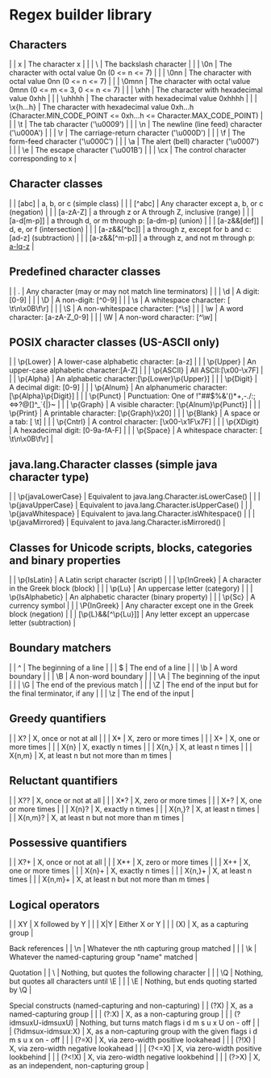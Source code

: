 # Regex builder library

## Characters
| | x | The character x |
| | \\ | The backslash character |
| | \0n | The character with octal value 0n (0 <= n <= 7) |
| | \0nn | The character with octal value 0nn (0 <= n <= 7) |
| | \0mnn | The character with octal value 0mnn (0 <= m <= 3, 0 <= n <= 7) |
| | \xhh | The character with hexadecimal value 0xhh |
| | \uhhhh | The character with hexadecimal value 0xhhhh |
| | \x{h...h} | The character with hexadecimal value 0xh...h (Character.MIN_CODE_POINT  <= 0xh...h <=  Character.MAX_CODE_POINT) |
| | \t | The tab character ('\u0009') |
| | \n | The newline (line feed) character ('\u000A') |
| | \r | The carriage-return character ('\u000D') |
| | \f | The form-feed character ('\u000C') |
| | \a | The alert (bell) character ('\u0007') |
| | \e | The escape character ('\u001B') |
| | \cx | The control character corresponding to x |

## Character classes
| | [abc] | a, b, or c (simple class) |
| | [^abc] | Any character except a, b, or c (negation) |
| | [a-zA-Z] | a through z or A through Z, inclusive (range) |
| | [a-d[m-p]] | a through d, or m through p: [a-dm-p] (union) |
| | [a-z&&[def]] | d, e, or f (intersection) |
| | [a-z&&[^bc]] | a through z, except for b and c: [ad-z] (subtraction) |
| | [a-z&&[^m-p]] | a through z, and not m through p: [a-lq-z](subtraction) |

## Predefined character classes
| | . | Any character (may or may not match line terminators) |
| | \d | A digit: [0-9] |
| | \D | A non-digit: [^0-9] |
| | \s | A whitespace character: [ \t\n\x0B\f\r] |
| | \S | A non-whitespace character: [^\s] |
| | \w | A word character: [a-zA-Z_0-9] |
| | \W | A non-word character: [^\w] |

## POSIX character classes (US-ASCII only)
| | \p{Lower} | A lower-case alphabetic character: [a-z] |
| | \p{Upper} | An upper-case alphabetic character:[A-Z] |
| | \p{ASCII} | All ASCII:[\x00-\x7F] |
| | \p{Alpha} | An alphabetic character:[\p{Lower}\p{Upper}] |
| | \p{Digit} | A decimal digit: [0-9] |
| | \p{Alnum} | An alphanumeric character:[\p{Alpha}\p{Digit}] |
| | \p{Punct} | Punctuation: One of !"##$%&'()*+,-./:;<=>?@[\]^_`{|}~ |
| | \p{Graph} | A visible character: [\p{Alnum}\p{Punct}] |
| | \p{Print} | A printable character: [\p{Graph}\x20] |
| | \p{Blank} | A space or a tab: [ \t] |
| | \p{Cntrl} | A control character: [\x00-\x1F\x7F] |
| | \p{XDigit} | A hexadecimal digit: [0-9a-fA-F] |
| | \p{Space} | A whitespace character: [ \t\n\x0B\f\r] |

## java.lang.Character classes (simple java character type)
| | \p{javaLowerCase} | Equivalent to java.lang.Character.isLowerCase() |
| | \p{javaUpperCase} | Equivalent to java.lang.Character.isUpperCase() |
| | \p{javaWhitespace} | Equivalent to java.lang.Character.isWhitespace() |
| | \p{javaMirrored} | Equivalent to java.lang.Character.isMirrored() |

## Classes for Unicode scripts, blocks, categories and binary properties
| | \p{IsLatin} | A Latin script character (script) |
| | \p{InGreek} | A character in the Greek block (block) |
| | \p{Lu} | An uppercase letter (category) |
| | \p{IsAlphabetic} | An alphabetic character (binary property) |
| | \p{Sc} | A currency symbol |
| | \P{InGreek} | Any character except one in the Greek block (negation) |
| | [\p{L}&&[^\p{Lu}]]  | Any letter except an uppercase letter (subtraction) |

## Boundary matchers
| | ^ | The beginning of a line |
| | $ | The end of a line |
| | \b | A word boundary |
| | \B | A non-word boundary |
| | \A | The beginning of the input |
| | \G | The end of the previous match |
| | \Z | The end of the input but for the final terminator, if any |
| | \z | The end of the input |

## Greedy quantifiers
| | X? | X, once or not at all |
| | X* | X, zero or more times |
| | X+ | X, one or more times |
| | X{n} | X, exactly n times |
| | X{n,} | X, at least n times |
| | X{n,m} | X, at least n but not more than m times |

## Reluctant quantifiers
| | X?? | X, once or not at all |
| | X*? | X, zero or more times |
| | X+? | X, one or more times |
| | X{n}? | X, exactly n times |
| | X{n,}? | X, at least n times |
| | X{n,m}? | X, at least n but not more than m times |

## Possessive quantifiers
| | X?+ | X, once or not at all |
| | X*+ | X, zero or more times |
| | X++ | X, one or more times |
| | X{n}+ | X, exactly n times |
| | X{n,}+ | X, at least n times |
| | X{n,m}+ | X, at least n but not more than m times |

## Logical operators
| | XY | X followed by Y |
| | X|Y | Either X or Y |
| | (X) | X, as a capturing group |

Back references
| | \n | Whatever the nth capturing group matched |
| | \k<name> | Whatever the named-capturing group "name" matched |

Quotation
| | \ | Nothing, but quotes the following character |
| | \Q | Nothing, but quotes all characters until \E |
| | \E | Nothing, but ends quoting started by \Q |

Special constructs (named-capturing and non-capturing)
| | (?<name>X) | X, as a named-capturing group |
| | (?:X) | X, as a non-capturing group |
| | (?idmsuxU-idmsuxU)  | Nothing, but turns match flags i d m s u x U on - off |
| | (?idmsux-idmsux:X)   | X, as a non-capturing group with the given flags i d m s u x on - off |
| | (?=X) | X, via zero-width positive lookahead |
| | (?!X) | X, via zero-width negative lookahead |
| | (?<=X) | X, via zero-width positive lookbehind |
| | (?<!X) | X, via zero-width negative lookbehind |
| | (?>X) | X, as an independent, non-capturing group |